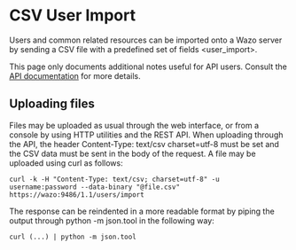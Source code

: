 # CSV User Import

Users and common related resources can be imported onto a Wazo server by
sending a CSV file with a predefined <span data-role="ref">set of fields
\<user\_import\></span>.

This page only documents additional notes useful for API users. Consult
the [API documentation](http://api.wazo.community) for more details.

## Uploading files

Files may be uploaded as usual through the web interface, or from a
console by using HTTP utilities and the REST API. When uploading through
the API, the header Content-Type: text/csv charset=utf-8 must be set and
the CSV data must be sent in the body of the request. A file may be
uploaded using curl as
follows:

``` sourceCode bash
curl -k -H "Content-Type: text/csv; charset=utf-8" -u username:password --data-binary "@file.csv" https://wazo:9486/1.1/users/import
```

The response can be reindented in a more readable format by piping the
output through python -m
json.tool in the following way:

``` sourceCode bash
curl (...) | python -m json.tool
```
